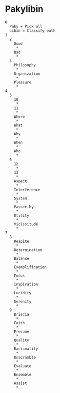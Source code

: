 # Pakylibin
    0
      Paky = Pick all
      Libin = Classify path
    1
      2
        Good
         *
        Bad
         *
      3
        Philosophy
         *
        Organization
         *
        Pleasure
         *
    4
      5
        10
         *
        11
         *
        Where
         *
        What
         *
        Why
         *
        When
         *
        Who
         *
      6
        12
         *
        13
         *
        Aspect
         *
        Interference
         *
        System
         *
        Passer-by
         *
        Utility
         *
        Vicissitude
         *
    7
      8
        Respite
         *
        Determination
         *
        Balance
         *
        Exemplification
         *
        Focus
         *
        Inspiration
         *
        Lucidity
         *
        Serenity
         *
      9
        Briscia
         *
        Faith
         *
        Presume
         *
        Quality
         *
        Racionality
         *
        Unscramble
         *
        Evaluate
         *
        Ensemble
         *
        Assist
         *
      

